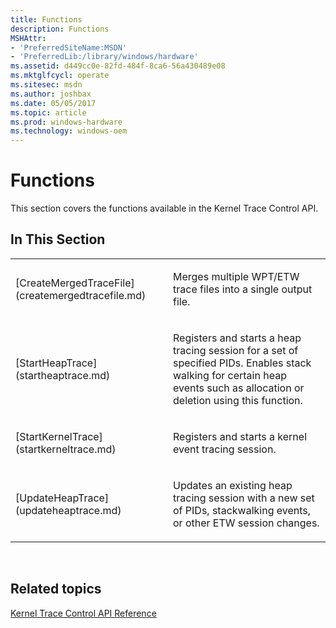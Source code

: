 ```yaml
---
title: Functions
description: Functions
MSHAttr:
- 'PreferredSiteName:MSDN'
- 'PreferredLib:/library/windows/hardware'
ms.assetid: d449cc0e-82fd-484f-8ca6-56a430489e08
ms.mktglfcycl: operate
ms.sitesec: msdn
ms.author: joshbax
ms.date: 05/05/2017
ms.topic: article
ms.prod: windows-hardware
ms.technology: windows-oem
---
```


# Functions


This section covers the functions available in the Kernel Trace Control API.

## In This Section


<table>
<colgroup>
<col width="50%" />
<col width="50%" />
</colgroup>
<tbody>
<tr class="odd">
<td><p>[CreateMergedTraceFile](createmergedtracefile.md)</p></td>
<td><p>Merges multiple WPT/ETW trace files into a single output file.</p></td>
</tr>
<tr class="even">
<td><p>[StartHeapTrace](startheaptrace.md)</p></td>
<td><p>Registers and starts a heap tracing session for a set of specified PIDs. Enables stack walking for certain heap events such as allocation or deletion using this function.</p></td>
</tr>
<tr class="odd">
<td><p>[StartKernelTrace](startkerneltrace.md)</p></td>
<td><p>Registers and starts a kernel event tracing session.</p></td>
</tr>
<tr class="even">
<td><p>[UpdateHeapTrace](updateheaptrace.md)</p></td>
<td><p>Updates an existing heap tracing session with a new set of PIDs, stackwalking events, or other ETW session changes.</p></td>
</tr>
</tbody>
</table>

 

## Related topics


[Kernel Trace Control API Reference](kernel-trace-control-api-reference.md)

 

 







